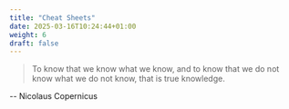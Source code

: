 ```yaml
---
title: "Cheat Sheets"
date: 2025-03-16T10:24:44+01:00
weight: 6
draft: false
---
```


> To know that we know what we know, and to know that we do not know what we do not know, that is true knowledge.

-- Nicolaus Copernicus


